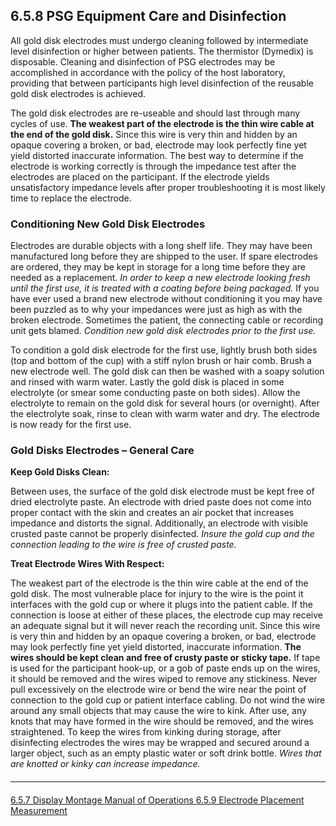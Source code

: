 ## 6.5.8 PSG Equipment Care and Disinfection

All gold disk electrodes must undergo cleaning followed by intermediate level disinfection or higher between patients. The thermistor (Dymedix) is disposable. Cleaning and disinfection of PSG electrodes may be accomplished in accordance with the policy of the host laboratory, providing that between participants high level disinfection of the reusable gold disk electrodes is achieved.

The gold disk electrodes are re-useable and should last through many cycles of use. **The weakest part of the electrode is the thin wire cable at the end of the gold disk.** Since this wire is very thin and hidden by an opaque covering a broken, or bad, electrode may look perfectly fine yet yield distorted inaccurate information. The best way to determine if the electrode is working correctly is through the impedance test after the electrodes are placed on the participant. If the electrode yields unsatisfactory impedance levels after proper troubleshooting it is most likely time to replace the electrode.

### Conditioning New Gold Disk Electrodes

Electrodes are durable objects with a long shelf life. They may have been manufactured long before they are shipped to the user. If spare electrodes are ordered, they may be kept in storage for a long time before they are needed as a replacement. _In order to keep a new electrode looking fresh until the first use, it is treated with a coating before being packaged._ If you have ever used a brand new electrode without conditioning it you may have been puzzled as to why your impedances were just as high as with the broken electrode. Sometimes the patient, the connecting cable or recording unit gets blamed. _Condition new gold disk electrodes prior to the first use._

To condition a gold disk electrode for the first use, lightly brush both sides (top and bottom of the cup) with a stiff nylon brush or hair comb. Brush a new electrode well. The gold disk can then be washed with a soapy solution and rinsed with warm water. Lastly the gold disk is placed in some electrolyte (or smear some conducting paste on both sides). Allow the electrolyte to remain on the gold disk for several hours (or overnight). After the electrolyte soak, rinse to clean with warm water and dry. The electrode is now ready for the first use.

### Gold Disks Electrodes – General Care

**Keep Gold Disks Clean:**

Between uses, the surface of the gold disk electrode must be kept free of dried electrolyte paste. An electrode with dried paste does not come into proper contact with the skin and creates an air pocket that increases impedance and distorts the signal. Additionally, an electrode with visible crusted paste cannot be properly disinfected. _Insure the gold cup and the connection leading to the wire is free of crusted paste._

**Treat Electrode Wires With Respect:**

The weakest part of the electrode is the thin wire cable at the end of the gold disk. The most vulnerable place for injury to the wire is the point it interfaces with the gold cup or where it plugs into the patient cable. If the connection is loose at either of these places, the electrode cup may receive an adequate signal but it will never reach the recording unit. Since this wire is very thin and hidden by an opaque covering a broken, or bad, electrode may look perfectly fine yet yield distorted, inaccurate information. **The wires should be kept clean and free of crusty paste or sticky tape.** If tape is used for the participant hook-up, or a gob of paste ends up on the wires, it should be removed and the wires wiped to remove any stickiness. Never pull excessively on the electrode wire or bend the wire near the point of connection to the gold cup or patient interface cabling. Do not wind the wire around any small objects that may cause the wire to kink. After use, any knots that may have formed in the wire should be removed, and the wires straightened. To keep the wires from kinking during storage, after disinfecting electrodes the wires may be wrapped and secured around a larger object, such as an empty plastic water or soft drink bottle. _Wires that are knotted or kinky can increase impedance._


<hr class="soften" style="margin-top: 20px;margin-bottom: 20px;"/>

<div class="center">
<div class="btn-group">
  <a href=":pages_path:/manuals/polysomnography-reading-center/6-05-07-display-montage.md" class="btn btn-default">
    <span class="glyphicon glyphicon-chevron-left"></span>
    6.5.7 Display Montage
  </a>

  <a href=":pages_path:/manuals/polysomnography-reading-center/6-00-mop-toc.md" class="btn btn-default">
    <span class="glyphicon glyphicon-chevron-up"></span>
    Manual of Operations
  </a>

  <a href=":pages_path:/manuals/polysomnography-reading-center/6-05-09-electrode-placement-measurement.md" class="btn btn-success">
    6.5.9 Electrode Placement Measurement
    <span class="glyphicon glyphicon-chevron-right"></span>
  </a>
</div>
</div>
